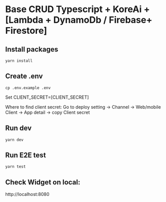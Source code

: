 # Base CRUD Typescript + KoreAi + [Lambda + DynamoDb / Firebase+  Firestore] 

## Install packages

`yarn install`

## Create .env

`cp .env.example .env`

Set CLIENT_SECRET=[CLIENT_SECRET]

Where to find client secret: Go to deploy setting -> Channel -> Web/mobile Client -> App detail -> copy Client secret

## Run dev

`yarn dev`

## Run E2E test

`yarn test`

## Check Widget on local:

http://localhost:8080
